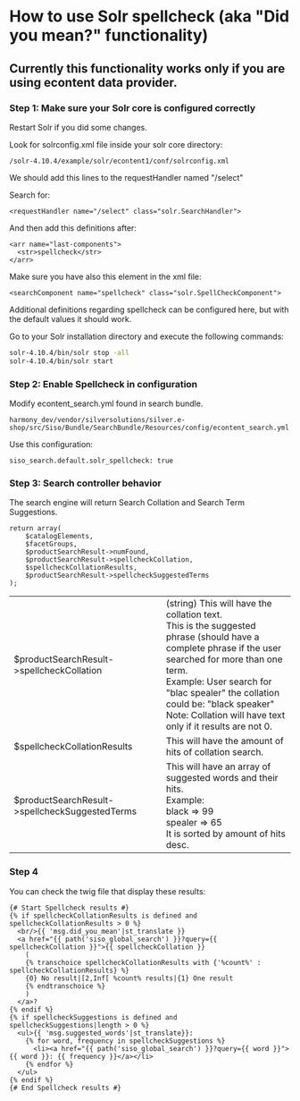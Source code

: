 # How to use Solr spellcheck (aka "Did you mean?" functionality)

## Currently this functionality works only if you are using econtent data provider.

### Step 1: Make sure your Solr core is configured correctly

Restart Solr if you did some changes.

Look for solrconfig.xml file inside your solr core directory:

`/solr-4.10.4/example/solr/econtent1/conf/solrconfig.xml`

We should add this lines to the requestHandler named "/select"

Search for:

`<requestHandler name="/select" class="solr.SearchHandler">`

And then add this definitions after:

```
<arr name="last-components">
  <str>spellcheck</str>
</arr>
```

Make sure you have also this element in the xml file:

`<searchComponent name="spellcheck" class="solr.SpellCheckComponent">`

Additional definitions regarding spellcheck can be configured here, but with the default values it should work.

Go to your Solr installation directory and execute the following commands:

``` bash
solr-4.10.4/bin/solr stop -all
solr-4.10.4/bin/solr start
```

### Step 2: Enable Spellcheck in configuration

Modify econtent_search.yml found in search bundle.

`harmony_dev/vendor/silversolutions/silver.e-shop/src/Siso/Bundle/SearchBundle/Resources/config/econtent_search.yml`

Use this configuration:

`siso_search.default.solr_spellcheck: true`

### Step 3: Search controller behavior

The search engine will return Search Collation and Search Term Suggestions.

```
return array(
    $catalogElements,
    $facetGroups,
    $productSearchResult->numFound,
    $productSearchResult->spellcheckCollation,
    $spellcheckCollationResults,
    $productSearchResult->spellcheckSuggestedTerms
);
```

|||
|--- |--- |
|$productSearchResult->spellcheckCollation|(string) This will have the collation text.</br>This is the suggested phrase (should have a complete phrase if the user searched for more than one term.</br>Example: User search for "blac spealer" the collation could be: "black speaker"</br>Note: Collation will have text only if it results are not 0.|
|$spellcheckCollationResults|This will have the amount of hits of collation search.|
|$productSearchResult->spellcheckSuggestedTerms|This will have an array of suggested words and their hits.</br>Example:</br>black => 99</br>spealer => 65</br>It is sorted by amount of hits desc.|

### Step 4

You can check the twig file that display these results:

``` html+twig
{# Start Spellcheck results #}
{% if spellcheckCollationResults is defined and spellcheckCollationResults > 0 %}
  <br/>{{ 'msg.did_you_mean'|st_translate }}
  <a href="{{ path('siso_global_search') }}?query={{ spellcheckCollation }}">{{ spellcheckCollation }}
    (
    {% transchoice spellcheckCollationResults with {'%count%' : spellcheckCollationResults} %}
    {0} No result|[2,Inf[ %count% results|{1} One result
    {% endtranschoice %}
    )
  </a>?
{% endif %}
{% if spellcheckSuggestions is defined and spellcheckSuggestions|length > 0 %}
  <ul>{{ 'msg.suggested_words'|st_translate}}:
    {% for word, frequency in spellcheckSuggestions %}
      <li><a href="{{ path('siso_global_search') }}?query={{ word }}">{{ word }}: {{ frequency }}</a></li>
    {% endfor %}
  </ul>
{% endif %}
{# End Spellcheck results #}
```
